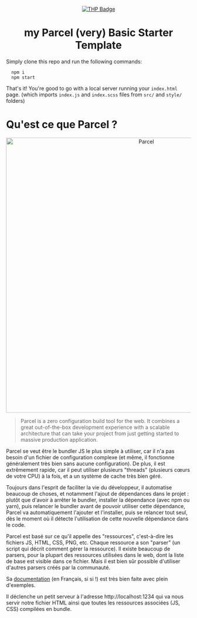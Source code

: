 <div align="center">

  [![THP Badge](https://github.com/0xKubitus/Usefull-Stuff-for-README/blob/main/assets/mkdwn-badges/the-hacking-project.svg
  )](https://www.thehackingproject.org/)

  # my Parcel (very) Basic Starter Template

</div>

Simply clone this repo and run the following commands:
```
  npm i
  npm start
```
That's it!
You're good to go with a local server running your `index.html` page.
(which imports `index.js` and `index.scss` files from `src/` and `style/` folders)



# Qu'est ce que Parcel ?

<p align="center">
  <a href="https://parceljs.org/" target="_blank">
  <img alt="Parcel" src="https://user-images.githubusercontent.com/19409/135924939-03845d0b-e7bb-414b-89b6-e627dfa9f614.png" width="749">
  </a>
</p>

> Parcel is a zero configuration build tool for the web. It combines a great out-of-the-box development experience with a scalable architecture that can take your project from just getting started to massive production application.

Parcel se veut être le bundler JS le plus simple à utiliser, car il n'a pas besoin d'un fichier de configuration complexe (et même, il fonctionne généralement très bien sans aucune configuration). De plus, il est extrêmement rapide, car il peut utiliser plusieurs "threads" (plusieurs cœurs de votre CPU) à la fois, et a un système de cache très bien géré.

Toujours dans l'esprit de faciliter la vie du développeur, il automatise beaucoup de choses, et notamment l'ajout de dépendances dans le projet : plutôt que d'avoir à arrêter le bundler, installer la dépendance (avec npm ou yarn), puis relancer le bundler avant de pouvoir utiliser cette dépendance, Parcel va automatiquement l'ajouter et l'installer, puis se relancer tout seul, dès le moment où il détecte l'utilisation de cette nouvelle dépendance dans le code.

Parcel est basé sur ce qu'il appelle des "ressources", c'est-à-dire les fichiers JS, HTML, CSS, PNG, etc. Chaque ressource a son "parser" (un script qui décrit comment gérer la ressource). Il existe beaucoup de parsers, pour la plupart des ressources utilisées dans le web, dont la liste de base est visible dans ce fichier. Mais il est bien sûr possible d'utiliser d'autres parsers créés par la communauté.

Sa <a href="https://fr.parceljs.org/getting_started.html">documentation</a> (en Français, si si !) est très bien faite avec plein d'exemples.

Il déclenche un petit serveur à l'adresse http://localhost:1234 qui va nous servir notre fichier HTML ainsi que toutes les ressources associées (JS, CSS) compilées en bundle.
